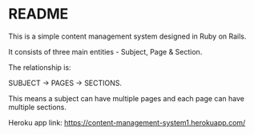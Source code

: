 # README

This is a simple content management system designed in Ruby on Rails.

It consists of three main entities - Subject, Page & Section.

The relationship is: 

SUBJECT -> PAGES -> SECTIONS. 

This means a subject can have multiple pages and each page can have multiple sections.

Heroku app link: https://content-management-system1.herokuapp.com/

